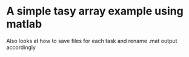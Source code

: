 # A simple tasy array example using matlab

Also looks at how to save files for each task and rename .mat output accordingly
